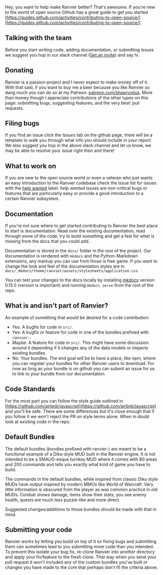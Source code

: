 Hey, you want to help make Ranvier better? That's awesome. If you're new to the world of open source Github has a great
guide to get you started [https://guides.github.com/activities/contributing-to-open-source/](https://guides.github.com/activities/contributing-to-open-source/).

## Talking with the team

Before you start writing code, adding documentation, or submitting issues we suggest you hop in our slack channel
([Get an invite](https://ranviermud.signup.team/)) and say hi.

## Donating

Ranvier is a passion-project and I never expect to make money off of it. With that said, if you want to buy me a beer because you like Ranvier so dang much you can do so at my Patreon: [patreon.com/shawncplus](https://patreon.com/shawncplus). More than money though I appreciate contributions of the other types on this page: submitting bugs, suggesting features, and the very best: pull requests.

## Filing bugs

If you find an issue click the _Issues_ tab on the github page, there will be a template to walk you through what info
you should include in your report. We also suggest you hop in the above slack channel and let us know, we may be able to
resolve your issue right then and there!

## What to work on

If you are new to the open source world or even a veteran who just wants an easy introduction to the Ranvier codebase
check the issue list for issues with the [help wanted](https://github.com/shawncplus/ranviermud/labels/help%20wanted) label.
 _help wanted_ issues are non-critical bugs or features that are particularly easy or provide a good introduction to
a certain Ranvier subsystem.

## Documentation

If you're not sure where to get started contributing to Ranvier the best place to start is documentation. Read over the
existing documentation, read through some of the code, try to build something and get a feel for what is missing from
the docs that you could add.

Documentation is stored in the `docs/` folder in the root of the project. Our documentation is rendered with `mkdocs`
and the Python-Markdown extensions, any markup you can use from those is free game. If you want to change the look and
feel of the documentation styles are in `docs/_mkdocs/theme/ranvier/assets/stylesheets/application.css`

You can test your changes to the docs locally by installing [mkdocs](http://www.mkdocs.org/) version 0.15.0 (version is important) and running `mkdocs serve`
from the root of the repo.

## What is and isn't part of Ranvier?

An example of something that _would_ be desired for a code contribution:

* Yes: A bugfix for code in `src/`.
* Yes: A bugfix or feature for code in one of the bundles prefixed with `ranvier-`.
* Maybe: A feature for code in `src/`. This might have some discussion around it depending if it changes any of the data
  models or impacts existing bundles.
* No: Your bundles. The end goal will be to have a place, like npm, where you can register your bundles for other
  Ranvier users to download. For now as long as your bundle is on github you can submit an issue for us to link to your
  bundle from our documentation.

## Code Standards

For the most part you can follow the style guide outlined in [https://github.com/airbnb/javascript](https://github.com/airbnb/javascript)
and you'll be safe. There are some differences but it's close enough that if you follow it we won't reject the PR on
style terms alone. When in doubt look at existing code in the repo.

## Default Bundles

The default bundles (bundles prefixed with ranvier-) are meant to be a functional example of a Diku-style MUD built in
the Ranvier engine. It is not intended to be a SMAUG-esque turnkey MUD where it comes with 80 areas and 200 commands and
tells you exactly what kind of game you have to build.

The commands in the default bundles, while inspired from classic Diku style MUDs have output inspired by modern MMOs
like World of Warcraft. Very little information is obscured from the player as was common practice in old MUDs. Combat
shows damage, items show their stats, you see enemy health, quests are much less puzzle-like and more direct.

Suggested changes/additions to those bundles should be made with that in mind.

## Submitting your code

Ranvier works by letting you build on top of it so fixing bugs and submitting them can sometimes lead to you
submitting more code than you intended. To prevent this isolate your bug fix, re-clone Ranvier into another directory and
apply your fix/feature to the fresh clone. That way when you send your pull request it won't included any of the custom
bundles you've built or changes you have made to the core that perhaps don't fit the criteria above.
